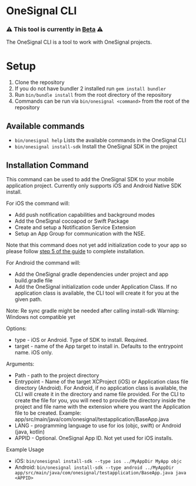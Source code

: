 # OneSignal CLI

### :warning: This tool is currently in [Beta](https://github.com/OneSignal/cli/issues/5) :warning:

The OneSignal CLI is a tool to work with OneSignal projects.

# Setup
1. Clone the repository
2. If you do not have bundler 2 installed run `gem install bundler`
3. Run `bin/bundle install` from the root directory of the repository
4. Commands can be run via `bin/onesignal <command>` from the root of the repository

## Available commands

* `bin/onesignal help` Lists the available commands in the OneSignal CLI
* `bin/onesignal install-sdk`  Install the OneSignal SDK in the project

## Installation Command
This command can be used to add the OneSignal SDK to your mobile application project.
Currently only supports iOS and Android Native SDK install.

For iOS the command will: 
* Add push notification capabilities and background modes
* Add the OneSignal cocoapod or Swift Package
* Create and setup a Notification Service Extension
* Setup an App Group for communication with the NSE.

Note that this command does not yet add initialization code to your app so please follow [step 5 of the guide](https://documentation.onesignal.com/docs/ios-sdk-setup#step-5---add-the-onesignal-initialization-code) to complete installation.

For Android the command will: 
* Add the OneSignal gradle dependencies under project and app build.gradle file
* Add the OneSignal initialization code under Application Class. If no application class is available, the CLI tool will create it for you at the given path.

Note: Re sync gradle might be needed after calling install-sdk
Warning: Windows not compatible yet

Options:
* type - iOS or Android. Type of SDK to install. Required.
* target - name of the App target to install in. Defaults to the entrypoint name. iOS only.

Arguments:
* Path - path to the project directory
* Entrypoint - Name of the target XCProject (iOS) or Application class file directory (Android). For Android, if no application class is available, the CLI will create it in the directory and name file provided. For the CLI to create the file for you, you will need to provide the directory inside the project and file name with the extension where you want the Application file to be created. Example: app/src/main/java/com/onesignal/testapplication/BaseApp.java
* LANG - programming language to use for ios (objc, swift) or Android (java, kotlin)
* APPID - Optional. OneSignal App ID. Not yet used for iOS installs.

Example Usage
* iOS: `bin/onesignal install-sdk --type ios ../MyAppDir MyApp objc`
* Android: `bin/onesignal install-sdk --type android ../MyAppDir app/src/main/java/com/onesignal/testapplication/BaseApp.java java <APPID>`
